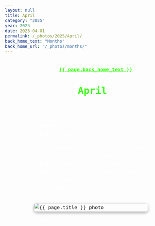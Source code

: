 ```yaml
---
layout: null
title: April
category: "2025"
year: 2025
date: 2025-04-01
permalink: /_photos/2025/April/
back_home_text: "Months"
back_home_url: "/_photos/months/"
---
```

<a class="back-link" href="{{ page.back_home_url }}">{{ page.back_home_text }}</a>
<h1 class="month-title">April</h1>

<!-- Global loading overlay -->
<div id="loading-overlay">
  <div class="loading-message"></div>
</div>

<div class="photo-grid">
  {% assign all_files = site.static_files | where_exp:"file","file.path contains '/assets/photos/2025/April/'" %}
  {% assign photos = "" | split: "" %}
  {% for file in all_files %}
    {% assign ext = file.extname | downcase %}
    {% if ext == ".jpg" or ext == ".jpeg" or ext == ".png" or ext == ".gif" or ext == ".webp" or ext == ".svg" %}
      {% assign photos = photos | push:file %}
    {% endif %}
  {% endfor %}
  {% for file in photos %}
    <div class="photo-item">
      <a href="{{ file.path | relative_url }}" class="glightbox"
         data-description="Loading EXIF..."
         data-image="{{ file.path | relative_url }}">
        <img src="{{ file.path | relative_url }}" alt="{{ page.title }} photo" loading="lazy" />
        <span class="thumb-desc">Loading date...</span>
      </a>
    </div>
  {% endfor %}
</div>
<!-- GLightbox -->
<link rel="stylesheet" href="https://cdn.jsdelivr.net/npm/glightbox/dist/css/glightbox.min.css" />
<script src="https://cdn.jsdelivr.net/npm/glightbox/dist/js/glightbox.min.js"></script>

<script type="module">
  import { parse } from "https://cdn.jsdelivr.net/npm/exifr/dist/full.esm.js";

  function flashFired(flashValue) {
    if (flashValue === undefined) return 'Unknown';
    return (flashValue & 1) ? 'Yes' : 'No';
  }

  function meteringModeDesc(mode) {
    const map = {
      0: 'Unknown',
      1: 'Average',
      2: 'Center-weighted average',
      3: 'Spot',
      4: 'Multi-spot',
      5: 'Pattern',
      6: 'Partial',
      255: 'Other'
    };
    return map[mode] || 'Unknown';
  }

  function whiteBalanceDesc(wb) {
    return wb === 0 ? 'Auto' : wb === 1 ? 'Manual' : 'Unknown';
  }

  window.addEventListener('DOMContentLoaded', () => {
    const overlay = document.getElementById('loading-overlay');
    const items = [...document.querySelectorAll('.glightbox[data-image]')];

    // Show overlay and disable clicks globally
    overlay.style.display = 'flex';
    document.body.style.pointerEvents = 'none';

    const promises = items.map(async (anchor) => {
      const imgSrc = anchor.getAttribute('data-image');
      try {
        const response = await fetch(imgSrc);
        const blob = await response.blob();
        const exif = await parse(blob);
        if (exif) {
          const dateTaken = exif.DateTimeOriginal || exif.DateTime || null;
          let dateStr = "Unknown date";
          if (dateTaken) {
            const dt = new Date(dateTaken);
            dateStr = dt.toISOString().slice(0, 16).replace('T', ' ');
          }
          const hoverSpan = anchor.querySelector('.thumb-desc');
          if (hoverSpan) hoverSpan.textContent = "Taken: " + dateStr;

          const cameraMake = exif.Make || 'Unknown';
          const cameraModel = exif.Model || '';
          const exposure = exif.ExposureTime || 'N/A';
          const fnumber = exif.FNumber || 'N/A';
          const iso = exif.ISO || 'N/A';
          const focalLength = exif.FocalLength || 'N/A';
          const flash = flashFired(exif.Flash);
          const whiteBalance = whiteBalanceDesc(exif.WhiteBalance);

          const width = exif.ExifImageWidth || exif.PixelXDimension || exif.ImageWidth || 'N/A';
          const height = exif.ExifImageHeight || exif.PixelYDimension || exif.ImageHeight || 'N/A';
          const resolution = (width !== 'N/A' && height !== 'N/A') ? `${width} × ${height}` : 'N/A';
          const orientation = exif.Orientation || 'Unknown';

          const descriptionHtml = `
            <strong>Date:</strong> ${dateStr}<br/>
            <strong>Camera:</strong> ${cameraMake} ${cameraModel}<br/>
            <strong>Exposure:</strong> ${exposure}s<br/>
            <strong>Aperture (F-Number):</strong> f/${fnumber}<br/>
            <strong>ISO:</strong> ${iso}<br/>
            <strong>Focal Length:</strong> ${focalLength} mm<br/>
            <strong>Flash Fired:</strong> ${flash}<br/>
            <strong>White Balance:</strong> ${whiteBalance}<br/>
            <strong>Resolution:</strong> ${resolution}<br/>
            <strong>Orientation:</strong> ${orientation}
          `;
          anchor.setAttribute('data-description', descriptionHtml);
        }
      } catch {
        const hoverSpan = anchor.querySelector('.thumb-desc');
        if (hoverSpan) hoverSpan.textContent = "Taken: Unknown date";
        anchor.setAttribute('data-description', "No EXIF data available");
      }
    });

    Promise.all(promises).then(() => {
      // Hide overlay and re-enable clicks
      overlay.style.display = 'none';
      document.body.style.pointerEvents = '';
      GLightbox({ selector: '.glightbox', openEffect: 'fade', closeEffect: 'fade', slideEffect: 'slide' });
    }).catch(() => {
      overlay.style.display = 'none';
      document.body.style.pointerEvents = '';
    });
  });
</script>

<style>
body {
  color: white;
  font-family: monospace;
  font-size: 16px;
  line-height: 1.6;
  margin: 0;
  min-height: 100vh;
  background-image: url('/assets/apr.jpg');
  background-size: cover;
  background-position: center;
  background-attachment: fixed;
  position: relative;
}

/* Loading overlay */
#loading-overlay {
  position: fixed;
  top: 0;
  left: 0;
  width: 100%;
  height: 100%;
  background: rgba(0, 0, 0, 0.85);
  display: none;
  align-items: center;
  justify-content: center;
  z-index: 10000;
}
.loading-message {
  color: #39ff14;
  font-size: 1.5rem;
  font-weight: bold;
  font-family: monospace;
}

@keyframes dotPulse {
    0%   { content: "Please wait, loading photos"; }
    33%  { content: "Please wait, loading photos."; }
    66%  { content: "Please wait, loading photos.."; }
    100% { content: "Please wait, loading photos..."; }
}
.loading-message::after {
    content: "Please wait, loading photos";
    animation: dotPulse 1.5s infinite steps(4, end);
    display: inline-block;
    white-space: pre;
}

.back-link {
  color: #39ff14;
  margin-bottom: 1rem;
  display: inline-block;
  margin-left: 31%;
  margin-top: 3.8%;
  font-weight: bold;
}

.month-title {
  text-align: center;
  font-size: 2rem;
  margin-top: 0.5rem;
  margin-bottom: 1.5rem;
  color: #39ff14;
}

/* Grid */
.photo-grid {
  display: grid;
  grid-template-columns: repeat(auto-fit, minmax(200px, 1fr));
  gap: 12px;
  margin-top: 1rem;
  max-width: calc(100% - 200px);
  margin-left: auto;
  margin-right: auto;
  padding-right: 10px;
}

.photo-item {
  position: relative;
  display: inline-block;
}

.photo-item img {
  width: 100%;
  height: auto;
  border-radius: 10px;
  box-shadow: 0 4px 10px rgba(0,0,0,0.3);
  object-fit: cover;
  display: block;
  cursor: pointer;
}

/* Hover text on thumbnail with fade effect */
.photo-item .thumb-desc {
  position: absolute;
  bottom: 5px;
  left: 5px;
  background: rgba(0,0,0,0.5);
  color: #39ff14;
  font-size: 0.75rem;
  padding: 2px 6px;
  border-radius: 4px;
  opacity: 0;
  visibility: hidden;
  transition: opacity 0.3s ease;
}

.photo-item:hover .thumb-desc {
  opacity: 1;
  visibility: visible;
}

/* GLightbox caption */
.glightbox-container .gslide-description {
  font-size: 0.9rem !important;
  color: #39ff14 !important;
  background: transparent !important;
  text-shadow: 0 0 2px rgba(0,0,0,0.7);
  padding: 2px 4px !important;
  border-radius: 4px !important;
  position: absolute !important;
  bottom: 10px !important;
  left: 10px !important;
  max-width: 300px !important;
  text-align: left !important;
  z-index: 9999 !important;
  font-family: monospace !important;
}
</style>

